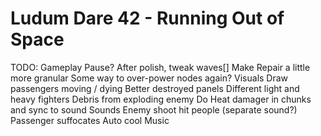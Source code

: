 Ludum Dare 42 - Running Out of Space
============================

TODO:
  Gameplay
    Pause?
    After polish, tweak waves[]
    Make Repair a little more granular
    Some way to over-power nodes again?
  Visuals
    Draw passengers moving / dying
    Better destroyed panels
    Different light and heavy fighters
    Debris from exploding enemy
    Do Heat damager in chunks and sync to sound
  Sounds
    Enemy shoot hit people (separate sound?)
    Passenger suffocates
    Auto cool
  Music
